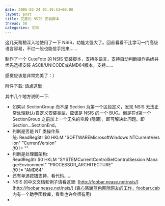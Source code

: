 ```yaml
---
date: 2005-02-24 01:19:53+00:00
layout: post
title: 完美的 NSIS 安装脚本
thread: 58
categories: 文档
---
```


这几天稍稍深入地使用了一下 NSIS，功能太强大了。回首看看不比学习一门高级语言容易，不过一般也能信手拈来……

制作了一个 CuteFoto 的 NSIS 安装脚本，支持多语言，支持自动判断操作系统并优先选择安装 ASCII/UNICODE或AMD64版本，支持……

感觉应该是非常完美了：）<!-- more -->

附件下载: [请点这里](/assets/1109151259.nsi)

其中几个地方说明一下:

  * 如果以 SectionGroup 而不是 Section 为第一个区段定义，发现 NSIS 无法正常处理默认/自定义安装类型，应该是 NSIS 的一个 BUG。但是在d第一个 SectionGroup 之前加上一个无名的空段 (隐藏)，即可解决此问题。即 Section...SectionEnd。
  * 判断是否是 NT 类操作系统: ReadRegStr $0 HKLM "SOFTWAREMicrosoftWindows NTCurrentVersion" "CurrentVersion"  
${If} $0 != ""
  * 判断是处理器架构: ReadRegStr $0 HKLM "SYSTEMCurrentControlSetControlSession ManagerEnvironment" "PROCESSOR_ARCHITECTURE"  
${If} $0 != "AMD64"
  * 还有单选按钮支持，看代码……
  * NSIS 的中文文档和例子请看这里: [http://foobar.nease.net/nsis/](http://foobar.nease.net/nsis/) (衷心感谢蓝色网际网友的工作，foobarr.cab 内有一个助手函数库，看看也许会很有用)
  * 
